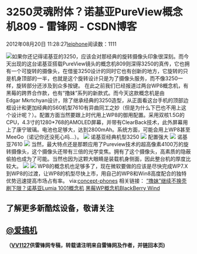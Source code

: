 
# 3250灵魂附体？诺基亚PureView概念机809 - 雷锋网 - CSDN博客


2012年08月20日 11:28:27[leiphone](https://me.csdn.net/leiphone)阅读数：1111


![](http://www.leiphone.com/wp-content/uploads/2012/08/QQ%E6%88%AA%E5%9B%BE201208201000261-150x150.jpg)如果你还记得诺基亚的3250，应该会对那经典的旋转摄像头印象很深刻。而今天出现的这台诺基亚搭载PureView镜头的概念机809则深得3250的真传，它也拥有一个可旋转的摄像头，在借鉴3250设计的同时它也有创新的地方，它旋转的只是机身顶部的一半，也就是这个旋转设计只是为了摄像头服务，而不像3250一样，旋转部分还涉及到众多按键。
在此之前我们已经报道过两台WP8概念机，有黑莓的跨界合作款，也有“撸妹”系列的新款式。而今天这款概念机是由Edgar Mkrtchyan设计，除了继承经典的3250造型，从正面看这台手机的顶部边框设计和更加经典的S60机型7610有异曲同工之妙（但是为什么下巴也不用上这个设计呢？）。配置方面当然要跟上时代用上WP8的御用配置。采用双核1.5G的CPU，4.3寸的1280*768的AMOLED屏幕，并带有ClearBack技术，此外屏幕用上了康宁玻璃。电池也足够大，达到2800mAh。系统方面，可能会用上WP8甚至MeeGo（诺记你还没死心吗…）。
![](http://www.leiphone.com/wp-content/uploads/2012/08/Nokia_809_concept_3.jpg)
诺基亚经典机型3250
![](http://www.leiphone.com/wp-content/uploads/2012/08/xinsrc_541003081013864202163.jpg)
配置强大
![](http://www.leiphone.com/wp-content/uploads/2012/08/Nokia_809_concept_4.jpg)
诺基亚7610
![](http://www.leiphone.com/wp-content/uploads/2012/08/610671981988.jpg)
当然，最大特点还是那颗应用了Pureview技术的超高像素4100万的旋转摄像头，这个摄像头还带有三倍的光学变焦。拥有了这个摄像头，高素质的隐蔽偷拍也成为了可能。当然也因为这颗大眼睛是装载机身侧面，因此整台机的厚度比较大。
![](http://www.leiphone.com/wp-content/uploads/2012/08/Nokia_809_concept_6.jpg)
![](http://www.leiphone.com/wp-content/uploads/2012/08/Nokia_809_concept_2.jpg)
WP8的概念机也足够多了，现在微软要做的应该是尽快完成WP7.X到WP8的过渡，让WP8的机型尽快上市，用自己的WP8和Win8高度配合的独特优势迅速提高市场占有率。
via:[concept-phones](http://www.concept-phones.com/nokia/nokia-809-rotating-pureview-camera-dual-core-cpu-design-reminds-n93/)
相关链接：
[“撸妹”继续不换壳刷下限？诺基亚Lumia
 1001概念机](http://www.leiphone.com/0816-lumia1001-wp8.html)
[黑莓WP概念机BlackBerry
 Wind](http://www.leiphone.com/wp-blackberry.html)

## 了解更多新酷炫设备，敬请关注
## [@爱搞机](http://weibo.com/u/2708473010)

**（****[VV1127](http://www.leiphone.com/author/%E5%BC%A0%E5%A8%81)****供****雷锋网****专稿，转载请注明来自雷锋网及作者，并链回本页)**

